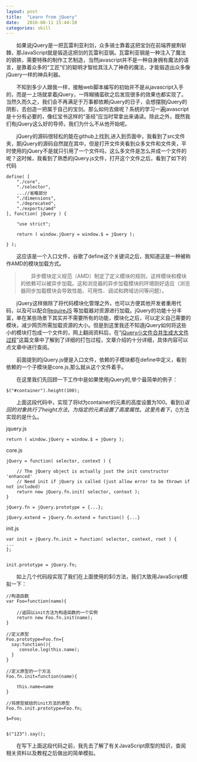 ```yaml
---
layout: post
title:  "Learn from jQuery"
date:   2016-08-11 15:44:10
categories: skill
---
```


&emsp;&emsp;如果说jQuery是一把瓦雷利亚利剑，众多骑士靠着这把宝剑在前端界披荆斩棘，那JavaScript就是锻造这把剑的瓦雷利亚钢。瓦雷利亚钢是一种注入了魔法的钢铁，需要特殊的制作工艺制造，当然javascript并不是一种自身拥有魔法的语言，是靠着众多的“工匠”们的聪明才智给其注入了神奇的魔法，才能锻造出众多像jQuery一样的神兵利器。

&emsp;&emsp;不知到多少人跟我一样，接触web脚本编写的初始并不是从javascript入手的，而是一上场就拿着jQuery，一阵糊捅蛮砍之后发现很多的效果也都实现了。当然久而久之，我们会不再满足于万事都依赖jQuery的日子，会想摆脱jQuery的阴影，去创造一把属于自己的宝剑。那么如何去做呢？系统的学习一遍javascript是十分有必要的，像红宝书这样的“圣经”应当时常拿出来诵读。除此之外，既然我们有jQuery这么好的导师，我们为什么不从他开始呢。

&emsp;&emsp;jQuery的源码很轻松的能在github上找到,进入到页面中，我看到了src文件夹，那jQuery的源码自然就在其中，但是打开文件夹看到众多文件和文件夹，平时使用的jQuery不是就只引用了一个文件吗，这么多文件是怎么并成一个文件的呢？这时候，我看到了熟悉的jQuery.js文件，打开这个文件之后，看到了如下的代码

	define( [
		"./core",
		"./selector",
		...//省略部分
		"./dimensions",
		"./deprecated",
		"./exports/amd"
	], function( jQuery ) {

		"use strict";

		return ( window.jQuery = window.$ = jQuery );

	} );
&emsp;&emsp;这应该是一个入口文件，谷歌了define这个关键词之后，我知道这是一种被称作AMD的模块加载方式。
>&emsp;&emsp;异步模块定义规范（AMD）制定了定义模块的规则，这样模块和模块的依赖可以被异步加载。这和浏览器的异步加载模块的环境刚好适应（浏览器同步加载模块会导致性能、可用性、调试和跨域访问等问题）。

&emsp;&emsp;jQuery这样做除了将代码模块化管理之外，也可以方便其他开发者重用代码，以及可以配合[RequireJS](http://requirejs.org/ "RequireJS") 等加载器对资源进行加载。jQuery的功能十分丰富，单在某些场景下其实并不需要所有的功能，模块化之后，可以定义自己需要的模块，减少网页所需加载资源的大小。但是到这里我还不知道jQuery如何将这些小的模块打包成一个文件的，网上翻阅资料后，在“[jQuery小文件合并生成大文件过程](http://hzxiaosheng.bitbucket.org/work/2014/02/17/jQuery-build-process.html "jQuery小文件合并生成大文件过程")”这篇文章中了解到了详细的打包过程，文章介绍的十分详细，具体内容可以点文章中进行查阅。

&emsp;&emsp;前面提到的jQuery.js便是入口文件，依赖的子模块都在define中定义，看到依赖的一个子模块是core.js,那么就从这个文件着手。

&emsp;&emsp;在这里我们先回顾一下工作中是如果使用jQuery的,举个最简单的例子：

	$("#container").height(100);
	
&emsp;&emsp;上面这段代码中，实现了将Id为container的元素的高度设置为100。看到$()返回的对象执行了height方法，为指定的元素设置了高度属性。这里先看下，$()方法实现的是什么。

jquery.js

	return ( window.jQuery = window.$ = jQuery );

core.js

	jQuery = function( selector, context ) {

		// The jQuery object is actually just the init constructor 'enhanced'
		// Need init if jQuery is called (just allow error to be thrown if not included)
		return new jQuery.fn.init( selector, context );
	}
	
	jQuery.fn = jQuery.prototype = {...};
	
	jQuery.extend = jQuery.fn.extend = function() {...}
	
init.js

	var init = jQuery.fn.init = function( selector, context, root ) {
	...
	};
	
	
	init.prototype = jQuery.fn;

&emsp;&emsp;如上几个代码段实现了我们在上面使用的$()方法，我们大致用JavaScript模拟一下：

	//构造函数
	var Foo=function(name){
		
		//返回以init方法为构造函数的一个实例
    	return new Foo.fn.init(name); 
    }
    
   	//定义原型
    Foo.prototype=Foo.fn={
      say:function(){
         console.log(this.name);
      }
    }
    
    //定义原型的一个方法
    Foo.fn.init=function(name){
    
    	this.name=name
	}

	//将原型赋给的init方法的原型
	Foo.fn.init.prototype=Foo.fn;
	
	$=Foo;

	
	$("123").say();
	
&emsp;&emsp;在写下上面这段代码之前，我先去了解了有关JavaScript原型的知识，查阅相关资料以及教程之后做出的简单模拟。